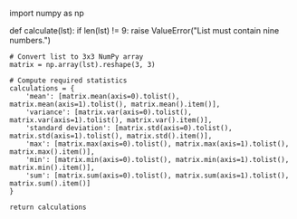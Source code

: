 import numpy as np

def calculate(lst):
    if len(lst) != 9:
        raise ValueError("List must contain nine numbers.")

    # Convert list to 3x3 NumPy array
    matrix = np.array(lst).reshape(3, 3)

    # Compute required statistics
    calculations = {
        'mean': [matrix.mean(axis=0).tolist(), matrix.mean(axis=1).tolist(), matrix.mean().item()],
        'variance': [matrix.var(axis=0).tolist(), matrix.var(axis=1).tolist(), matrix.var().item()],
        'standard deviation': [matrix.std(axis=0).tolist(), matrix.std(axis=1).tolist(), matrix.std().item()],
        'max': [matrix.max(axis=0).tolist(), matrix.max(axis=1).tolist(), matrix.max().item()],
        'min': [matrix.min(axis=0).tolist(), matrix.min(axis=1).tolist(), matrix.min().item()],
        'sum': [matrix.sum(axis=0).tolist(), matrix.sum(axis=1).tolist(), matrix.sum().item()]
    }

    return calculations

